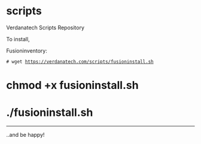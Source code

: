 # scripts
Verdanatech Scripts Repository

To install,

Fusioninventory:

<code># wget https://verdanatech.com/scripts/fusioninstall.sh </code>
# chmod +x fusioninstall.sh
# ./fusioninstall.sh

- - -
..and be happy!
